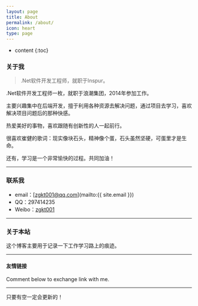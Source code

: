 ```yaml
---
layout: page
title: About
permalink: /about/
icon: heart
type: page
---
```


* content
{:toc}

### 关于我

> .Net软件开发工程师，就职于Inspur。   

.Net软件开发工程师一枚，就职于浪潮集团，2014年参加工作。   

主要兴趣集中在后端开发，擅于利用各种资源去解决问题，通过项目去学习，喜欢解决项目问题后的那种快感。   

热爱美好的事物，喜欢跟随有创新性的人一起前行。

很喜欢崔健的歌词：现实像块石头，精神像个蛋，石头虽然坚硬，可蛋里才是生命。   

还有，学习是一个非常愉快的过程。共同加油！   

---

### 联系我

* email：[zgkt001@qq.com](mailto:{{ site.email }})
* QQ：297414235
* Weibo：[zgkt001](http://weibo.com/sdcjkcb)

---

### 关于本站   

这个博客主要用于记录一下工作学习路上的痕迹。
 

---

#### 友情链接



Comment below to exchange link with me.  

---

只要有空一定会更新的！